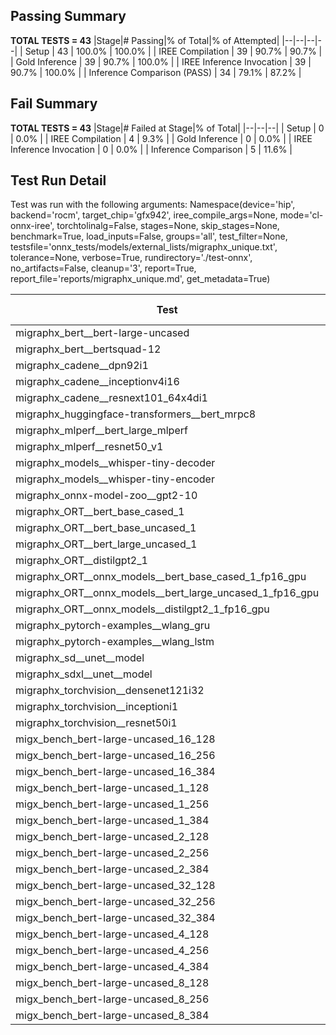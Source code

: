 ## Passing Summary

**TOTAL TESTS = 43**
|Stage|# Passing|% of Total|% of Attempted|
|--|--|--|--|
| Setup | 43 | 100.0% | 100.0% |
| IREE Compilation | 39 | 90.7% | 90.7% |
| Gold Inference | 39 | 90.7% | 100.0% |
| IREE Inference Invocation | 39 | 90.7% | 100.0% |
| Inference Comparison (PASS) | 34 | 79.1% | 87.2% |
## Fail Summary

**TOTAL TESTS = 43**
|Stage|# Failed at Stage|% of Total|
|--|--|--|
| Setup | 0 | 0.0% |
| IREE Compilation | 4 | 9.3% |
| Gold Inference | 0 | 0.0% |
| IREE Inference Invocation | 0 | 0.0% |
| Inference Comparison | 5 | 11.6% |
## Test Run Detail
Test was run with the following arguments:
Namespace(device='hip', backend='rocm', target_chip='gfx942', iree_compile_args=None, mode='cl-onnx-iree', torchtolinalg=False, stages=None, skip_stages=None, benchmark=True, load_inputs=False, groups='all', test_filter=None, testsfile='onnx_tests/models/external_lists/migraphx_unique.txt', tolerance=None, verbose=True, rundirectory='./test-onnx', no_artifacts=False, cleanup='3', report=True, report_file='reports/migraphx_unique.md', get_metadata=True)

| Test | Exit Status | Mean Benchmark Time (ms) | Notes |
|--|--|--|--|
| migraphx_bert__bert-large-uncased | PASS | 19.293253520758025 | |
| migraphx_bert__bertsquad-12 | compilation | None | |
| migraphx_cadene__dpn92i1 | PASS | 5.432493980430688 | |
| migraphx_cadene__inceptionv4i16 | PASS | 27.316109409394603 | |
| migraphx_cadene__resnext101_64x4di1 | PASS | 5.96004036682037 | |
| migraphx_huggingface-transformers__bert_mrpc8 | PASS | 7.332119998508749 | |
| migraphx_mlperf__bert_large_mlperf | Numerics | 30.07903833202073 | |
| migraphx_mlperf__resnet50_v1 | PASS | 4.84640317632536 | |
| migraphx_models__whisper-tiny-decoder | PASS | 38.407697129986005 | |
| migraphx_models__whisper-tiny-encoder | Numerics | 45.847968202239535 | |
| migraphx_onnx-model-zoo__gpt2-10 | compilation | None | |
| migraphx_ORT__bert_base_cased_1 | PASS | 115.93978405128128 | |
| migraphx_ORT__bert_base_uncased_1 | PASS | 116.70042755819547 | |
| migraphx_ORT__bert_large_uncased_1 | PASS | 541.2319683431026 | |
| migraphx_ORT__distilgpt2_1 | PASS | 68.54145213146694 | |
| migraphx_ORT__onnx_models__bert_base_cased_1_fp16_gpu | Numerics | 62.44541578890867 | |
| migraphx_ORT__onnx_models__bert_large_uncased_1_fp16_gpu | Numerics | 328.57230900359957 | |
| migraphx_ORT__onnx_models__distilgpt2_1_fp16_gpu | Numerics | 34.18068044046531 | |
| migraphx_pytorch-examples__wlang_gru | PASS | 18.187315012063312 | |
| migraphx_pytorch-examples__wlang_lstm | PASS | 9.410833155638294 | |
| migraphx_sd__unet__model | import_model | None | |
| migraphx_sdxl__unet__model | import_model | None | |
| migraphx_torchvision__densenet121i32 | PASS | 17.248534319514874 | |
| migraphx_torchvision__inceptioni1 | PASS | 4.786026446510934 | |
| migraphx_torchvision__resnet50i1 | PASS | 3.1596898033926806 | |
| migx_bench_bert-large-uncased_16_128 | PASS | 26.99361183271648 | |
| migx_bench_bert-large-uncased_16_256 | PASS | 38.33168640267104 | |
| migx_bench_bert-large-uncased_16_384 | PASS | 58.56846836427899 | |
| migx_bench_bert-large-uncased_1_128 | PASS | 12.19249904642802 | |
| migx_bench_bert-large-uncased_1_256 | PASS | 12.524732363609864 | |
| migx_bench_bert-large-uncased_1_384 | PASS | 19.43953876508641 | |
| migx_bench_bert-large-uncased_2_128 | PASS | 12.706084090468444 | |
| migx_bench_bert-large-uncased_2_256 | PASS | 19.560731947422028 | |
| migx_bench_bert-large-uncased_2_384 | PASS | 20.29639055475681 | |
| migx_bench_bert-large-uncased_32_128 | PASS | 36.88171294031729 | |
| migx_bench_bert-large-uncased_32_256 | PASS | 77.7589078966735 | |
| migx_bench_bert-large-uncased_32_384 | PASS | 119.55189366643833 | |
| migx_bench_bert-large-uncased_4_128 | PASS | 19.67584667457871 | |
| migx_bench_bert-large-uncased_4_256 | PASS | 20.792088738285155 | |
| migx_bench_bert-large-uncased_4_384 | PASS | 24.341928048712337 | |
| migx_bench_bert-large-uncased_8_128 | PASS | 20.782538822637505 | |
| migx_bench_bert-large-uncased_8_256 | PASS | 27.369576759296113 | |
| migx_bench_bert-large-uncased_8_384 | PASS | 34.76732153212651 | |
